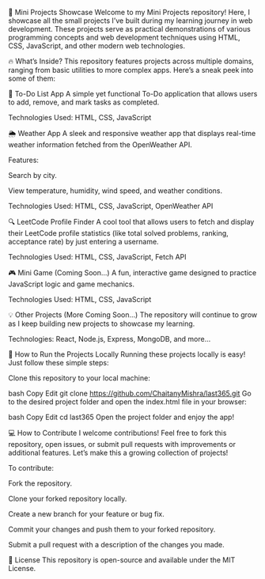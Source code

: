 🚀 Mini Projects Showcase
Welcome to my Mini Projects repository! Here, I showcase all the small projects I’ve built during my learning journey in web development. These projects serve as practical demonstrations of various programming concepts and web development techniques using HTML, CSS, JavaScript, and other modern web technologies.

🔥 What’s Inside?
This repository features projects across multiple domains, ranging from basic utilities to more complex apps. Here’s a sneak peek into some of them:

📝 To-Do List App
A simple yet functional To-Do application that allows users to add, remove, and mark tasks as completed.

Technologies Used: HTML, CSS, JavaScript

🌦️ Weather App
A sleek and responsive weather app that displays real-time weather information fetched from the OpenWeather API.

Features:

Search by city.

View temperature, humidity, wind speed, and weather conditions.

Technologies Used: HTML, CSS, JavaScript, OpenWeather API

🔍 LeetCode Profile Finder
A cool tool that allows users to fetch and display their LeetCode profile statistics (like total solved problems, ranking, acceptance rate) by just entering a username.

Technologies Used: HTML, CSS, JavaScript, Fetch API

🎮 Mini Game (Coming Soon...)
A fun, interactive game designed to practice JavaScript logic and game mechanics.

Technologies Used: HTML, CSS, JavaScript

💡 Other Projects (More Coming Soon...)
The repository will continue to grow as I keep building new projects to showcase my learning.

Technologies: React, Node.js, Express, MongoDB, and more...

🌱 How to Run the Projects Locally
Running these projects locally is easy! Just follow these simple steps:

Clone this repository to your local machine:

bash
Copy
Edit
git clone https://github.com/ChaitanyMishra/last365.git
Go to the desired project folder and open the index.html file in your browser:

bash
Copy
Edit
cd last365
Open the project folder and enjoy the app!

💻 How to Contribute
I welcome contributions! Feel free to fork this repository, open issues, or submit pull requests with improvements or additional features. Let’s make this a growing collection of projects!

To contribute:

Fork the repository.

Clone your forked repository locally.

Create a new branch for your feature or bug fix.

Commit your changes and push them to your forked repository.

Submit a pull request with a description of the changes you made.

📜 License
This repository is open-source and available under the MIT License.

